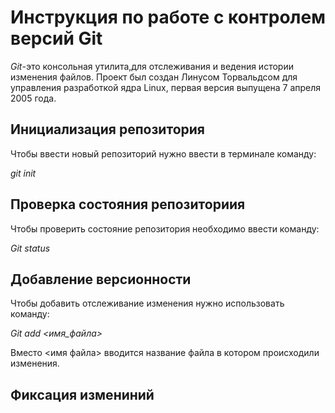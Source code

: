 # **Инструкция по работе с контролем версий Git**

*Git*-это консольная утилита,для отслеживания и ведения истории изменения файлов. Проект был создан Линусом Торвальдсом для управления разработкой ядра Linux, первая версия выпущена 7 апреля 2005 года.

## Инициализация репозитория

Чтобы ввести новый репозиторий нужно ввести в терминале команду:

*git init*


## Проверка состояния репозиториия

Чтобы проверить состояние репозитория необходимо ввести команду:

*Git status*

## Добавление версионности

Чтобы добавить отслеживание изменения нужно использовать команду:

  *Git add <имя_файла>*

  Вместо <имя файла> вводится название файла в котором происходили изменения.

## Фиксация измениний
